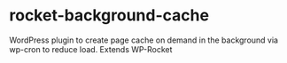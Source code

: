 # rocket-background-cache
WordPress plugin to create page cache on demand in the background via wp-cron to reduce load. Extends WP-Rocket
